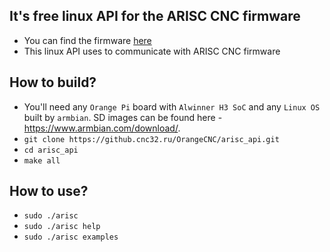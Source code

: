 It's free linux API for the ARISC CNC firmware
---
* You can find the firmware [here](/OrangeCNC/arisc_firmware)
* This linux API uses to communicate with ARISC CNC firmware

How to build?
---
* You'll need any ``Orange Pi`` board with ``Alwinner H3 SoC`` and any ``Linux OS`` built by ``armbian``.
  SD images can be found here - https://www.armbian.com/download/.
* ``git clone https://github.cnc32.ru/OrangeCNC/arisc_api.git``
* ``cd arisc_api``
* ``make all``

How to use?
---
* ``sudo ./arisc``
* ``sudo ./arisc help``
* ``sudo ./arisc examples``

